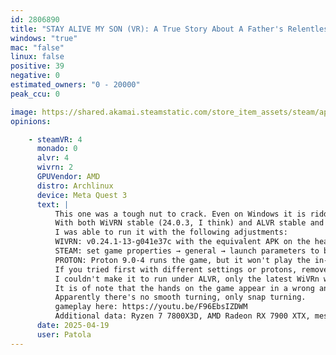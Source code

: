 ```yaml
---
id: 2806890
title: "STAY ALIVE MY SON (VR): A True Story About A Father's Relentless Search For His Son"
windows: "true"
mac: "false"
linux: false
positive: 39
negative: 0
estimated_owners: "0 - 20000"
peak_ccu: 0

image: https://shared.akamai.steamstatic.com/store_item_assets/steam/apps/2806890/header.jpg?t=1728325948
opinions:

    - steamVR: 4
      monado: 0
      alvr: 4
      wivrn: 2
      GPUVendor: AMD
      distro: Archlinux
      device: Meta Quest 3
      text: |
          This one was a tough nut to crack. Even on Windows it is riddled with technical mishaps. For starters, if I just run it unprepared, Steam says my headset is incompatible and asks me if I really want to run.
          With both WiVRN stable (24.0.3, I think) and ALVR stable and Proton 9.0-4, it shows Vive Wands on the screen and asks you to press the back triggers. It is unresponsive to these controls though, it just won't proceed.
          I was able to run it with the following adjustments:
          WIVRN: v0.24.1-13-g041e37c with the equivalent APK on the headset.
          STEAM: set game properties → general → launch parameters to be `%command% -HMD=OpenXR` (this will change the initial screen from vive wands to Oculus Touch controllers and hopefully these will register)
          PROTON: Proton 9.0-4 runs the game, but it won't play the in-game movies, so you have to use an alternative that runs microsoft-compatible codecs. I was able to run the in-game movies by using GE-Proton9-26.
          If you tried first with different settings or protons, remove the game's proton prefix (`.../steamapps/compatdata/2806890`) before each new attempt (it repopulates this directory when you launch).
          I couldn't make it to run under ALVR, only the latest WiVRn with opencomposite. Also tried WiVRn with xrizer but the controls wouldn't register.
          It is of note that the hands on the game appear in a wrong angle. But the game is still playable.
          Apparently there's no smooth turning, only snap turning.
          gameplay here: https://youtu.be/F96EbsIZDWM
          Additional data: Ryzen 7 7800X3D, AMD Radeon RX 7900 XTX, mesa 25.0.3, kernel 6.14.2-273-tkg-eevdf, 64 GB DDR5 CL30, ran the game both from HDD and SSD.
      date: 2025-04-19
      user: Patola
---
```

